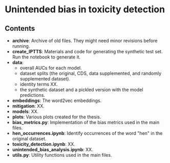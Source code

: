 # Unintended bias in toxicity detection

## Contents
* **archive**: Archive of old files. They might need minor revisions before running.
* **create_IPTTS**: Materials and code for generating the synthetic test set. Run the notebook to generate it. 
* **data**: 
    * overall AUCs for each model.
    * dataset splits (the original, CDS, data supplemented, and randomly supplemented dataset).
    * identity terms XX.
    * the synthetic dataset and a pickled version with the model predictions.
* **embeddings**: The word2vec embeddings.
* **mitigation**: XX.
* **models**: XX.
* **plots**: Various plots created for the thesis.
* **bias_metrics.py**: Implementation of the bias metrics used in the main files.
* **hen_occurrences.ipynb**: Identify occurrences of the word "hen" in the original dataset.
* **toxicity_detection.ipynb**: XX.
* **unintended_bias_analysis.ipynb**: XX.
* **utils.py**: Utility functions used in the main files.